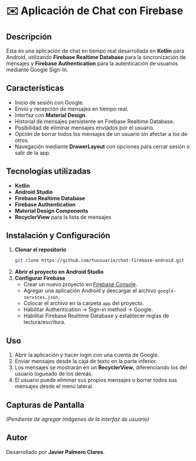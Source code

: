 # ✉️ Aplicación de Chat con Firebase

## Descripción
Esta es una aplicación de chat en tiempo real desarrollada en **Kotlin** para Android, utilizando **Firebase Realtime Database** para la sincronización de mensajes y **Firebase Authentication** para la autenticación de usuarios mediante Google Sign-In.

## Características
- Inicio de sesión con Google.
- Envio y recepción de mensajes en tiempo real.
- Interfaz con **Material Design**.
- Historial de mensajes persistente en Firebase Realtime Database.
- Posibilidad de eliminar mensajes enviados por el usuario.
- Opción de borrar todos los mensajes de un usuario sin afectar a los de otros.
- Navegación mediante **DrawerLayout** con opciones para cerrar sesión o salir de la app.

## Tecnologías utilizadas
- **Kotlin**
- **Android Studio**
- **Firebase Realtime Database**
- **Firebase Authentication**
- **Material Design Components**
- **RecyclerView** para la lista de mensajes

## Instalación y Configuración
1. **Clonar el repositorio**
   ```sh
   git clone https://github.com/tuusuario/chat-firebase-android.git
   ```
2. **Abrir el proyecto en Android Studio**
3. **Configurar Firebase**
   - Crear un nuevo proyecto en [Firebase Console](https://console.firebase.google.com/).
   - Agregar una aplicación Android y descargar el archivo `google-services.json`.
   - Colocar el archivo en la carpeta `app` del proyecto.
   - Habilitar Authentication -> Sign-in method -> Google.
   - Habilitar Firebase Realtime Database y establecer reglas de lectura/escritura.

## Uso
1. Abrir la aplicación y hacer login con una cuenta de Google.
2. Enviar mensajes desde la caja de texto en la parte inferior.
3. Los mensajes se mostrarán en un **RecyclerView**, diferenciando los del usuario logueado de los demás.
4. El usuario puede eliminar sus propios mensajes o borrar todos sus mensajes desde el menú lateral.

## Capturas de Pantalla
*(Pendiente de agregar imágenes de la interfaz de usuario)*

## Autor
Desarrollado por **Javier Palmero Clares**.
